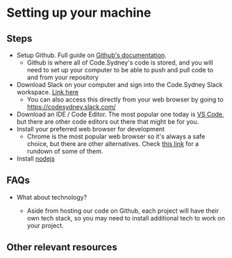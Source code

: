 # Setting up your machine

## Steps 
- Setup Github. Full guide on [Github's documentation](https://docs.github.com/en/get-started/quickstart/set-up-git). 
  - Github is where all of Code.Sydney's code is stored, and you will need to set up your computer to be able to push  and pull code to and from your repository
- Download Slack on your computer and sign into the Code.Sydney Slack workspace. [Link here](https://slack.com/intl/en-au/downloads)
  - You can also access this directly from your web browser by going to https://codesydney.slack.com/
- Download an IDE / Code Editor. The most popular one today is [VS Code](https://code.visualstudio.com/download), but there are other code editors out there that might be for you.
- Install your preferred web browser for development
  - Chrome is the most popular web browser so it's always a safe choice, but there are other alternatives. Check [this link](https://www.webdesignerdepot.com/2021/06/7-best-browsers-for-developers-in-2021/) for a rundown of some of them. 
- Install [nodejs](https://nodejs.org/en/)

## FAQs
- What about <yourFavouriteTechnology> technology?
  - Aside from hosting our code on Github, each project will have their own tech stack, so you may need to install additional tech to work on your project. 

## Other relevant resources
